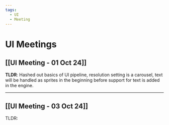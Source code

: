 ```yaml
---
tags:
  - UI
  - Meeting
---
```


# UI Meetings
## [[UI Meeting - 01 Oct 24]]

**TLDR**: Hashed out basics of UI pipeline, resolution setting is a carousel, text will be handled as sprites in the beginning before support for text is added in the engine.
<hr>

## [[UI Meeting - 03 Oct 24]]

TLDR: 